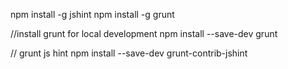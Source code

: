 npm install -g jshint
npm install -g grunt

//install grunt for local development
npm install --save-dev grunt

// grunt js hint
npm install --save-dev grunt-contrib-jshint

